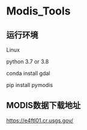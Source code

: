 # Modis_Tools

## 运行环境

Linux

python 3.7 or 3.8

conda install gdal

pip install pymodis

## MODIS数据下载地址

https://e4ftl01.cr.usgs.gov/



